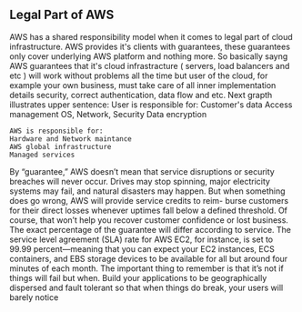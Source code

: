 ## Legal Part of AWS
AWS has a shared responsibility model when it comes to legal part of cloud infrastructure.
AWS provides it's clients with guarantees, these guarantees only cover underlying AWS platform and nothing more.
So basically sayng AWS guarantees that it's cloud infrastracture ( servers, load balancers and etc ) will work without
problems all the time but user of the cloud, for example your own business, must take care of all inner implementation details
security, correct authentication, data flow and etc.
Next grapth illustrates upper sentence:
    User is responsible for:
	Customer's data
	Access management
	OS, Network, Security
	Data encryption 

    AWS is responsible for:
	Hardware and Network maintance
	AWS global infrastructure
	Managed services

By “guarantee,” AWS doesn’t mean that service disruptions or security breaches will never occur.
 Drives may stop spinning, major electricity systems may fail, and natural disasters may happen.
 But when something does go wrong, AWS will provide service credits to reim- burse customers for
 their direct losses whenever uptimes fall below a defined threshold. Of course, that won’t help you recover customer confidence or lost business.
The exact percentage of the guarantee will differ according to service. The service level agreement (SLA) rate for
 AWS EC2, for instance, is set to 99.99 percent—meaning that you can expect your EC2 instances, ECS containers, 
and EBS storage devices to be available for all but around four minutes of each month.
The important thing to remember is that it’s not if things will fail but when. Build your applications to be geographically dispersed and 
fault tolerant so that when things do break, your users will barely notice
